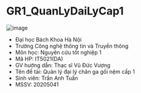 # GR1_QuanLyDaiLyCap1 
![image](https://vi.m.wikipedia.org/wiki/T%E1%BA%ADp_tin:Logo_Hust.png)
- Đại học Bách Khoa Hà Nội
- Trường Công nghệ thông tin và Truyền thông
- Môn học: Nguyên cứu tốt nghiệp 1
- Mã HP: IT5021(DA)
- GV hướng dẫn: Thạc sĩ Vũ Đức Vượng
- Tên đề tài: Quản lý đại lý chăn ga gối nệm cấp 1
- Sinh viên: Trần Anh Tuấn
- MSSV: 20205041


